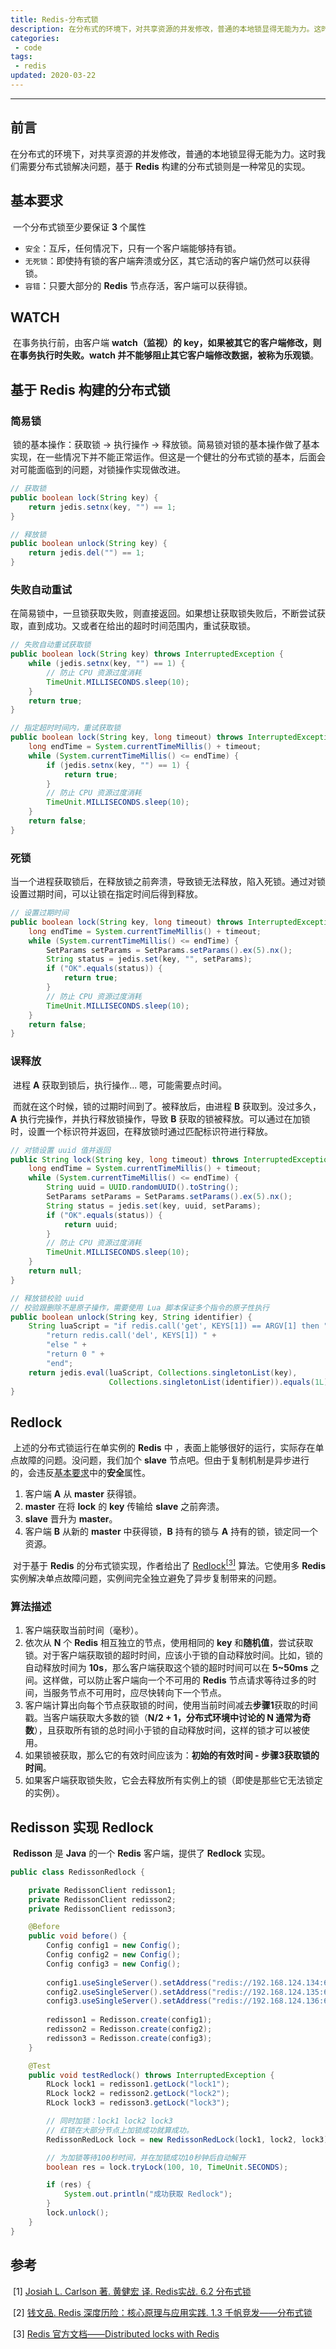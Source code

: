 ```yaml
---
title: Redis-分布式锁
description: 在分布式的环境下，对共享资源的并发修改，普通的本地锁显得无能为力。这时我们需要分布式锁解决问题，基于 Redis 构建的分布式锁则是一种常见的实现。
categories: 
 - code
tags:
 - redis
updated: 2020-03-22
---
```


------

## 前言

​	在分布式的环境下，对共享资源的并发修改，普通的本地锁显得无能为力。这时我们需要分布式锁解决问题，基于 **Redis** 构建的分布式锁则是一种常见的实现。

## 基本要求

​	一个分布式锁至少要保证 **3** 个属性

- `安全`：互斥，任何情况下，只有一个客户端能够持有锁。
- `无死锁`：即使持有锁的客户端奔溃或分区，其它活动的客户端仍然可以获得锁。
- `容错`：只要大部分的 **Redis** 节点存活，客户端可以获得锁。

## WATCH

​	在事务执行前，由客户端 **watch（监视）**的 **key**，如果被其它的客户端修改，则在事务执行时失败。**watch** 并不能够阻止其它客户端修改数据，被称为**乐观锁**。

## 基于 Redis 构建的分布式锁

### 简易锁

​	锁的基本操作：获取锁 -> 执行操作 -> 释放锁。简易锁对锁的基本操作做了基本实现，在一些情况下并不能正常运作。但这是一个健壮的分布式锁的基本，后面会对可能面临到的问题，对锁操作实现做改进。

```java
// 获取锁
public boolean lock(String key) {
    return jedis.setnx(key, "") == 1;
}

// 释放锁
public boolean unlock(String key) {
    return jedis.del("") == 1;
}
```

### 失败自动重试

​	在简易锁中，一旦锁获取失败，则直接返回。如果想让获取锁失败后，不断尝试获取，直到成功。又或者在给出的超时时间范围内，重试获取锁。

```java
// 失败自动重试获取锁
public boolean lock(String key) throws InterruptedException {
    while (jedis.setnx(key, "") == 1) {
        // 防止 CPU 资源过度消耗
        TimeUnit.MILLISECONDS.sleep(10);
    }
    return true;
}

// 指定超时时间内，重试获取锁
public boolean lock(String key, long timeout) throws InterruptedException {
    long endTime = System.currentTimeMillis() + timeout;
    while (System.currentTimeMillis() <= endTime) {
        if (jedis.setnx(key, "") == 1) {
            return true;
        }
        // 防止 CPU 资源过度消耗
        TimeUnit.MILLISECONDS.sleep(10);
    }
    return false;
}
```

### 死锁

​	当一个进程获取锁后，在释放锁之前奔溃，导致锁无法释放，陷入死锁。通过对锁设置过期时间，可以让锁在指定时间后得到释放。

```java
// 设置过期时间
public boolean lock(String key, long timeout) throws InterruptedException {
    long endTime = System.currentTimeMillis() + timeout;
    while (System.currentTimeMillis() <= endTime) {
        SetParams setParams = SetParams.setParams().ex(5).nx();
        String status = jedis.set(key, "", setParams);
        if ("OK".equals(status)) {
            return true;
        }
        // 防止 CPU 资源过度消耗
        TimeUnit.MILLISECONDS.sleep(10);
    }
    return false;
}
```

### 误释放

​	进程 **A** 获取到锁后，执行操作... 嗯，可能需要点时间。

​	而就在这个时候，锁的过期时间到了。被释放后，由进程 **B** 获取到。没过多久，**A** 执行完操作，并执行释放锁操作，导致 **B** 获取的锁被释放。可以通过在加锁时，设置一个标识符并返回，在释放锁时通过匹配标识符进行释放。

```java
// 对锁设置 uuid 值并返回
public String lock(String key, long timeout) throws InterruptedException {
    long endTime = System.currentTimeMillis() + timeout;
    while (System.currentTimeMillis() <= endTime) {
        String uuid = UUID.randomUUID().toString();
        SetParams setParams = SetParams.setParams().ex(5).nx();
        String status = jedis.set(key, uuid, setParams);
        if ("OK".equals(status)) {
            return uuid;
        }
        // 防止 CPU 资源过度消耗
        TimeUnit.MILLISECONDS.sleep(10);
    }
    return null;
}

// 释放锁校验 uuid
// 校验跟删除不是原子操作，需要使用 Lua 脚本保证多个指令的原子性执行
public boolean unlock(String key, String identifier) {
    String luaScript = "if redis.call('get', KEYS[1]) == ARGV[1] then " +
        "return redis.call('del', KEYS[1]) " +
        "else " +
        "return 0 " +
        "end";
    return jedis.eval(luaScript, Collections.singletonList(key),
                      Collections.singletonList(identifier)).equals(1L);
}
```

## Redlock

​	上述的分布式锁运行在单实例的 **Redis** 中 ，表面上能够很好的运行，实际存在单点故障的问题。没问题，我们加个 **slave** 节点吧。但由于复制机制是异步进行的，会违反[基本要求](#基本要求)中的**安全**属性。

1. 客户端 **A** 从 **master** 获得锁。
2. **master** 在将 **lock** 的 **key** 传输给 **slave** 之前奔溃。
3. **slave** 晋升为 **master**。
4. 客户端 **B** 从新的 **master** 中获得锁，**B** 持有的锁与 **A** 持有的锁，锁定同一个资源。

​	对于基于 **Redis** 的分布式锁实现，作者给出了 [Redlock<sup>[3]</sup>](<https://redis.io/topics/distlock#the-redlock-algorithm>)  算法。它使用多 **Redis** 实例解决单点故障问题，实例间完全独立避免了异步复制带来的问题。

### 算法描述

1. 客户端获取当前时间（毫秒）。
2. 依次从 **N** 个 **Redis** 相互独立的节点，使用相同的 **key** 和**随机值**，尝试获取锁。对于客户端获取锁的超时时间，应该小于锁的自动释放时间。比如，锁的自动释放时间为 **10s**，那么客户端获取这个锁的超时时间可以在 **5~50ms** 之间。这样做，可以防止客户端向一个不可用的 **Redis** 节点请求等待过多的时间，当服务节点不可用时，应尽快转向下一个节点。
3. 客户端计算出向每个节点获取锁的时间，使用当前时间减去**步骤1**获取的时间戳。当客户端获取大多数的锁（**N/2 + 1，分布式环境中讨论的 N 通常为奇数**），且获取所有锁的总时间小于锁的自动释放时间，这样的锁才可以被使用。
4. 如果锁被获取，那么它的有效时间应该为：**初始的有效时间 - 步骤3获取锁的时间**。
5. 如果客户端获取锁失败，它会去释放所有实例上的锁（即使是那些它无法锁定的实例）。

## Redisson 实现 Redlock

​	**Redisson** 是 **Java** 的一个 **Redis** 客户端，提供了 **Redlock** 实现。

```java
public class RedissonRedlock {

    private RedissonClient redisson1;
    private RedissonClient redisson2;
    private RedissonClient redisson3;

    @Before
    public void before() {
        Config config1 = new Config();
        Config config2 = new Config();
        Config config3 = new Config();
        
        config1.useSingleServer().setAddress("redis://192.168.124.134:6379");
        config2.useSingleServer().setAddress("redis://192.168.124.135:6379");
        config3.useSingleServer().setAddress("redis://192.168.124.136:6379");
        
        redisson1 = Redisson.create(config1);
        redisson2 = Redisson.create(config2);
        redisson3 = Redisson.create(config3);
    }

    @Test
    public void testRedlock() throws InterruptedException {
        RLock lock1 = redisson1.getLock("lock1");
        RLock lock2 = redisson2.getLock("lock2");
        RLock lock3 = redisson3.getLock("lock3");

        // 同时加锁：lock1 lock2 lock3
        // 红锁在大部分节点上加锁成功就算成功。
        RedissonRedLock lock = new RedissonRedLock(lock1, lock2, lock3);

        // 为加锁等待100秒时间，并在加锁成功10秒钟后自动解开
        boolean res = lock.tryLock(100, 10, TimeUnit.SECONDS);

        if (res) {
            System.out.println("成功获取 Redlock");
        }
        lock.unlock();
    }
}
```

## 参考

​	\[1\] [Josiah L. Carlson 著. 黄健宏 译. Redis实战. 6.2 分布式锁](<https://book.douban.com/subject/26612779/>)

​	\[2\] [钱文品. Redis 深度历险：核心原理与应用实践. 1.3 千帆竞发——分布式锁](<https://book.douban.com/subject/30386804/>)

​	\[3\] [Redis 官方文档——Distributed locks with Redis](<https://redis.io/topics/distlock>)

